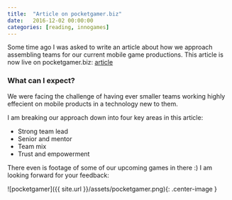 ```yaml
---
title:  "Article on pocketgamer.biz"
date:   2016-12-02 00:00:00
categories: [reading, innogames]
---
```


Some time ago I was asked to write an article about how we approach assembling teams for our current mobile game productions. This article is now live on pocketgamer.biz: [article](http://www.pocketgamer.biz/comment-and-opinion/64296/4-keys-to-assembling-a-great-mobile-tech-team/)

### What can I expect?

We were facing the challenge of having ever smaller teams working highly effecient on mobile products in a technology new to them.

I am breaking our approach down into four key areas in this article:

* Strong team lead
* Senior and mentor
* Team mix
* Trust and empowerment

There even is footage of some of our upcoming games in there :)
I am looking forward for your feedback:

![pocketgamer]({{ site.url }}/assets/pocketgamer.png){: .center-image }